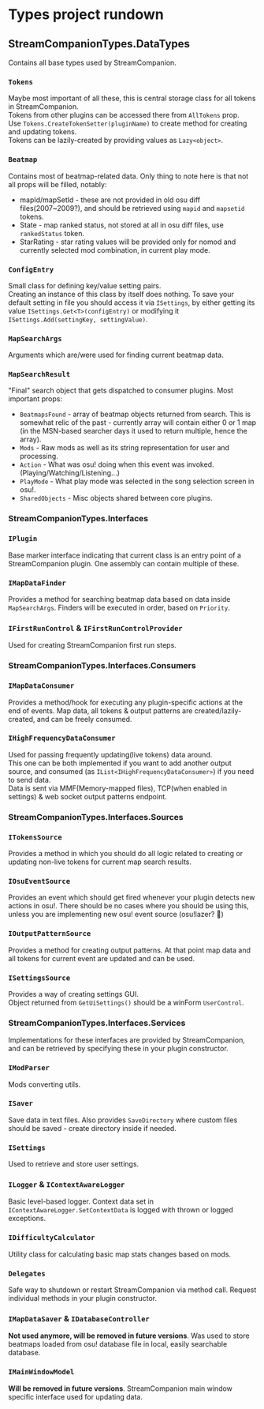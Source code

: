 # Types project rundown

## StreamCompanionTypes.DataTypes

Contains all base types used by StreamCompanion.

### `Tokens`

Maybe most important of all these, this is central storage class for all tokens in StreamCompanion.  
Tokens from other plugins can be accessed there from `AllTokens` prop.  
Use `Tokens.CreateTokenSetter(pluginName)` to create method for creating and updating tokens.  
Tokens can be lazily-created by providing values as `Lazy<object>`.

### `Beatmap`

Contains most of beatmap-related data. Only thing to note here is that not all props will be filled, notably:

* mapId/mapSetId - these are not provided in old osu diff files(2007~2009?), and should be retrieved using `mapid` and `mapsetid` tokens.
* State - map ranked status, not stored at all in osu diff files, use `rankedStatus` token.
* StarRating - star rating values will be provided only for nomod and currently selected mod combination, in current play mode.

### `ConfigEntry`

Small class for defining key/value setting pairs.  
Creating an instance of this class by itself does nothing. To save your default setting in file you should access it via `ISettings`, by either getting its value `ISettings.Get<T>(configEntry)` or modifying it `ISettings.Add(settingKey, settingValue)`.

### `MapSearchArgs`

Arguments which are/were used for finding current beatmap data.

### `MapSearchResult`

"Final" search object that gets dispatched to consumer plugins. Most important props:

* `BeatmapsFound` - array of beatmap objects returned from search. This is somewhat relic of the past - currently array will contain either 0 or 1 map (in the MSN-based searcher days it used to return multiple, hence the array).
* `Mods` - Raw mods as well as its string representation for user and processing.
* `Action` - What was osu! doing when this event was invoked. (Playing/Watching/Listening...)
* `PlayMode` - What play mode was selected in the song selection screen in osu!.
* `SharedObjects` - Misc objects shared between core plugins.

### StreamCompanionTypes.Interfaces

### `IPlugin`

Base marker interface indicating that current class is an entry point of a StreamCompanion plugin. One assembly can contain multiple of these.

### `IMapDataFinder`

Provides a method for searching beatmap data based on data inside `MapSearchArgs`. Finders will be executed in order, based on `Priority`.

### `IFirstRunControl` & `IFirstRunControlProvider`

Used for creating StreamCompanion first run steps.

### StreamCompanionTypes.Interfaces.Consumers

### `IMapDataConsumer`

Provides a method/hook for executing any plugin-specific actions at the end of events. Map data, all tokens & output patterns are created/lazily-created, and can be freely consumed.

### `IHighFrequencyDataConsumer`

Used for passing frequently updating(live tokens) data around.  
This one can be both implemented if you want to add another output source, and consumed (as `IList<IHighFrequencyDataConsumer>`) if you need to send data.  
Data is sent via MMF(Memory-mapped files), TCP(when enabled in settings) & web socket output patterns endpoint.

### StreamCompanionTypes.Interfaces.Sources

### `ITokensSource`

Provides a method in which you should do all logic related to creating or updating non-live tokens for current map search results.

### `IOsuEventSource`

Provides an event which should get fired whenever your plugin detects new actions in osu!. There should be no cases where you should be using this, unless you are implementing new osu! event source (osu!lazer? :eyes:)

### `IOutputPatternSource`
Provides a method for creating output patterns. At that point map data and all tokens for current event are updated and can be used.

### `ISettingsSource`

Provides a way of creating settings GUI.  
Object returned from `GetUiSettings()` should be a winForm `UserControl`.

### StreamCompanionTypes.Interfaces.Services

Implementations for these interfaces are provided by StreamCompanion, and can be retrieved by specifying these in your plugin constructor.

### `IModParser`

Mods converting utils.

### `ISaver`

Save data in text files. Also provides `SaveDirectory` where custom files should be saved - create directory inside if needed.

### `ISettings`

Used to retrieve and store user settings.

### `ILogger` & `IContextAwareLogger`

Basic level-based logger. Context data set in `IContextAwareLogger.SetContextData` is logged with thrown or logged exceptions.

### `IDifficultyCalculator`

Utility class for calculating basic map stats changes based on mods.

### `Delegates`

Safe way to shutdown or restart StreamCompanion via method call. Request individual methods in your plugin constructor.

### `IMapDataSaver` & `IDatabaseController`

**Not used anymore, will be removed in future versions**. Was used to store beatmaps loaded from osu! database file in local, easily searchable database.

### `IMainWindowModel`

**Will be removed in future versions**. StreamCompanion main window specific interface used for updating data.
